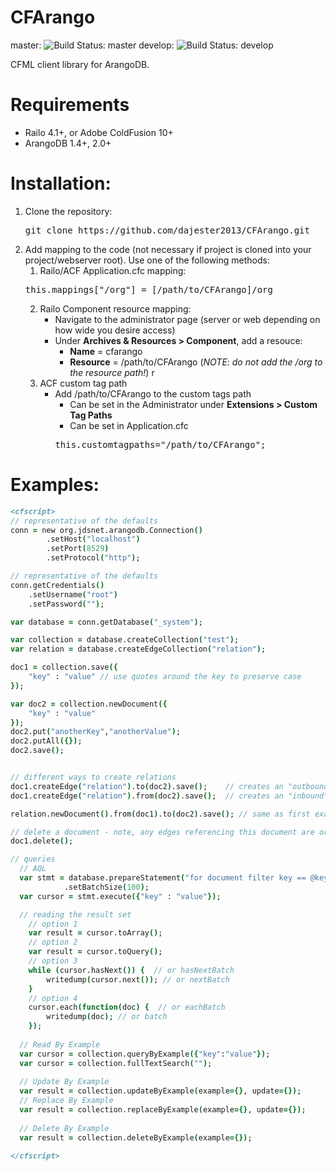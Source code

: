 CFArango
========
master: ![Build Status: master](https://travis-ci.org/dajester2013/CFArango.svg?branch=master)
develop: ![Build Status: develop](https://travis-ci.org/dajester2013/CFArango.svg?branch=develop)

CFML client library for ArangoDB.

Requirements
===========
* Railo 4.1+, or Adobe ColdFusion 10+
* ArangoDB 1.4+, 2.0+

Installation:
=============

1. Clone the repository: 
    <pre>git clone https://github.com/dajester2013/CFArango.git</pre>
2. Add mapping to the code (not necessary if project is cloned into your project/webserver root).
   Use one of the following methods:
    1. Railo/ACF Application.cfc mapping:
    <pre>this.mappings["/org"] = [/path/to/CFArango]/org</pre>
    2. Railo Component resource mapping:
        * Navigate to the administrator page (server or web depending on how wide you desire access)
        * Under **Archives & Resources > Component**, add a resouce:
            * **Name** = cfarango
            * **Resource** = /path/to/CFArango (*NOTE: do not add the /org to the resource path!*)
r
    3. ACF custom tag path
        * Add /path/to/CFArango to the custom tags path
            * Can be set in the Administrator under **Extensions > Custom Tag Paths**
            * Can be set in Application.cfc
            <pre>this.customtagpaths="/path/to/CFArango";</pre>

Examples:
=========

```cfml
<cfscript>
// representative of the defaults
conn = new org.jdsnet.arangodb.Connection()
		.setHost("localhost")
		.setPort(8529)
		.setProtocol("http");

// representative of the defaults
conn.getCredentials()
	.setUsername("root")
	.setPassword("");

var database = conn.getDatabase("_system");

var collection = database.createCollection("test");
var relation = database.createEdgeCollection("relation");

doc1 = collection.save({
	"key" : "value" // use quotes around the key to preserve case
});

var doc2 = collection.newDocument({
	"key" : "value"
});
doc2.put("anotherKey","anotherValue");
doc2.putAll({});
doc2.save();


// different ways to create relations
doc1.createEdge("relation").to(doc2).save();	// creates an "outbound" relation from doc1 to doc2
doc1.createEdge("relation").from(doc2).save();	// creates an "inbound" relation from doc2 to doc1

relation.newDocument().from(doc1).to(doc2).save(); // same as first example of creating an edge.

// delete a document - note, any edges referencing this document are orphaned currently
doc1.delete();

// queries
  // AQL
  var stmt = database.prepareStatement("for document filter key == @key in collection return document")
            .setBatchSize(100);
  var cursor = stmt.execute({"key" : "value"});

  // reading the result set
    // option 1
    var result = cursor.toArray();
    // option 2
    var result = cursor.toQuery();
    // option 3
    while (cursor.hasNext()) {  // or hasNextBatch
        writedump(cursor.next()); // or nextBatch
    }
    // option 4
    cursor.each(function(doc) {  // or eachBatch
        writedump(doc); // or batch
    });
    
  // Read By Example
  var cursor = collection.queryByExample({"key":"value"});
  var cursor = collection.fullTextSearch("");
  
  // Update By Example
  var result = collection.updateByExample(example={}, update={});
  // Replace By Example
  var result = collection.replaceByExample(example={}, update={});
  
  // Delete By Example
  var result = collection.deleteByExample(example={});
  
</cfscript>
```
